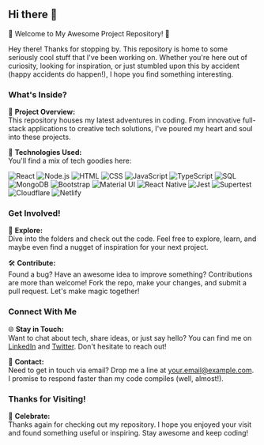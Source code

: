 ## Hi there 👋

👋 Welcome to My Awesome Project Repository! 👋

Hey there! Thanks for stopping by. This repository is home to some seriously cool stuff that I've been working on. Whether you're here out of curiosity, looking for inspiration, or just stumbled upon this by accident (happy accidents do happen!), I hope you find something interesting.

### What's Inside?

🚀 **Project Overview:**  
   This repository houses my latest adventures in coding. From innovative full-stack applications to creative tech solutions, I've poured my heart and soul into these projects.

🔧 **Technologies Used:**  
   You'll find a mix of tech goodies here:

   ![React](https://img.shields.io/badge/-React-61DAFB?logo=react&logoColor=white&style=flat)
   ![Node.js](https://img.shields.io/badge/-Node.js-339933?logo=node.js&logoColor=white&style=flat)
   ![HTML](https://img.shields.io/badge/-HTML5-E34F26?logo=html5&logoColor=white&style=flat)
   ![CSS](https://img.shields.io/badge/-CSS3-1572B6?logo=css3&logoColor=white&style=flat)
   ![JavaScript](https://img.shields.io/badge/-JavaScript-F7DF1E?logo=javascript&logoColor=black&style=flat)
   ![TypeScript](https://img.shields.io/badge/-TypeScript-3178C6?logo=typescript&logoColor=white&style=flat)
   ![SQL](https://img.shields.io/badge/-SQL-4479A1?logo=postgresql&logoColor=white&style=flat)
   ![MongoDB](https://img.shields.io/badge/-MongoDB-47A248?logo=mongodb&logoColor=white&style=flat)
   ![Bootstrap](https://img.shields.io/badge/-Bootstrap-563D7C?logo=bootstrap&logoColor=white&style=flat)
   ![Material UI](https://img.shields.io/badge/-Material_UI-0081CB?logo=material-ui&logoColor=white&style=flat)
   ![React Native](https://img.shields.io/badge/-React_Native-61DAFB?logo=react&logoColor=white&style=flat)
   ![Jest](https://img.shields.io/badge/-Jest-C21325?logo=jest&logoColor=white&style=flat)
   ![Supertest](https://img.shields.io/badge/-Supertest-4CAF50?logo=node.js&logoColor=white&style=flat)
   ![Cloudflare](https://img.shields.io/badge/-Cloudflare-F38020?logo=cloudflare&logoColor=white&style=flat)
   ![Netlify](https://img.shields.io/badge/-Netlify-00C7B7?logo=netlify&logoColor=white&style=flat)

### Get Involved!

🌟 **Explore:**  
   Dive into the folders and check out the code. Feel free to explore, learn, and maybe even find a nugget of inspiration for your next project.

🛠️ **Contribute:**  
   Found a bug? Have an awesome idea to improve something? Contributions are more than welcome! Fork the repo, make your changes, and submit a pull request. Let's make magic together!

### Connect With Me

🌐 **Stay in Touch:**  
   Want to chat about tech, share ideas, or just say hello? You can find me on [LinkedIn](https://www.linkedin.com/in/yourusername) and [Twitter](https://twitter.com/yourusername). Don't hesitate to reach out!

📧 **Contact:**  
   Need to get in touch via email? Drop me a line at your.email@example.com. I promise to respond faster than my code compiles (well, almost!).

### Thanks for Visiting!

🎉 **Celebrate:**  
   Thanks again for checking out my repository. I hope you enjoyed your visit and found something useful or inspiring. Stay awesome and keep coding!


